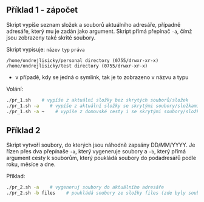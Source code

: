 ## Příklad 1 - zápočet
Skript vypíše seznam složek a souborů aktuálního adresáře, případně adresáře, který mu je zadán jako argument. Skript přímá přepínač `-a`, čímž jsou zobrazeny také skrité soubory.

Skript vypisuje: `název` `typ` `práva`
```
/home/ondrejlisicky/personal directory (0755/drwxr-xr-x)
/home/ondrejlisicky/test directory (0755/drwxr-xr-x)
```

* v případě, kdy se jedná o symlink, tak je to zobrazeno v názvu a typu
 
Volání:

```bash
./pr_1.sh    # vypíše z aktuální složky bez skrytých souborů/složek
./pr_1.sh -a    # vypíše z aktuální složky se skrytými soubory/složkami
./pr_1.sh -a ~    # vypíše z domovské cesty i se skrytými soubory/složkami
```


## Příklad 2
Skript vytvoří soubory, do kterých jsou náhodně zapsány DD/MM/YYYY. Je řízen přes dva přepínaše `-a`, který vygeneruje soubory a `-b`, který přímá argument cesty k souborům, který poukládá soubory do podadresářů podle roku, měsíce a dne.

Příklad:

```bash
./pr_2.sh -a    # vygeneruj soubory do aktuálního adresáře
./pr_2.sh -b files    # poukládá soubory ze složky files (zde byly soubory nakopírovány ručně pro test) postupně do podakresářů

```